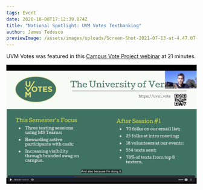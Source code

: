 ```yaml
---
tags: Event
date: 2020-10-08T17:12:39.874Z
title: "National Spotlight: UVM Votes Textbanking"
author: James Tedesco
previewImage: /assets/images/uploads/Screen-Shot-2021-07-13-at-4.47.07-PM.png
---
```


UVM Votes was featured in this [Campus Vote Project webinar](https://us02web.zoom.us/rec/play/hVluu90tkjBHC_MXJ1hgwPLPy2XDDG0jibiplZgU2BRqrfRgbK9jaR2fREmzb4EetMfbb33YqoEIItKO.ULdaQ1DP1etcLFSv?startTime=1602702074000&_x_zm_rtaid=T1Oq1CnFQFKmM9U8Q9NKZw.1625155389002.fb70ae624400a78792115fe01bf592a1&_x_zm_rhtaid=609) at 21 minutes.

![](/assets/images/uploads/Screen-Shot-2021-07-13-at-4.47.07-PM.png)
